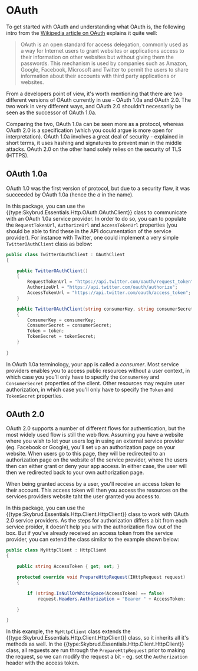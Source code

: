 # OAuth

To get started with OAuth and understanding what OAuth is, the following intro from the [Wikipedia article on OAuth](https://en.wikipedia.org/wiki/OAuth) explains it quite well:

> OAuth is an open standard for access delegation, commonly used as a way for Internet users to grant websites or applications access to their information on other websites but without giving them the passwords. This mechanism is used by companies such as Amazon, Google, Facebook, Microsoft and Twitter to permit the users to share information about their accounts with third party applications or websites.

From a developers point of view, it's worth mentioning that there are two different versions of OAuth currently in use - OAuth 1.0a and OAuth 2.0. The two work in very different ways, and OAuth 2.0 shouldn't necessarily be seen as the successor of OAuth 1.0a.

Comparing the two, OAuth 1.0a can be seen more as a protocol, whereas OAuth 2.0 is a specification (which you could argue is more open for interpretation). OAuth 1.0a involves a great deal of security - explained in short terms, it uses hashing and signatures to prevent man in the middle attacks. OAuth 2.0 on the other hand solely relies on the security of TLS (HTTPS).

## OAuth 1.0a

<div class="alert alert-info">
OAuth 1.0 was the first version of protocol, but due to a security flaw, it was succeeded by OAuth 1.0a (hence the <em>a</em> in the name).
</div>

In this package, you can use the {{type:Skybrud.Essentials.Http.OAuth.OAuthClient}} class to communicate with an OAuth 1.0a service provider. In order to do so, you can to populate the `RequestTokenUrl`, `AuthorizeUrl` and `AccessTokenUrl` properties (you should be able to find these in the API documentation of the service provider). For instance with Twitter, one could implement a very simple `TwitterOAuthClient` class as below:

```csharp
public class TwitterOAuthClient : OAuthClient
{

    public TwitterOAuthClient()
    {
        RequestTokenUrl = "https://api.twitter.com/oauth/request_token";
        AuthorizeUrl = "https://api.twitter.com/oauth/authorize";
        AccessTokenUrl = "https://api.twitter.com/oauth/access_token";
    }

    public TwitterOAuthClient(string consumerKey, string consumerSecret, string token, string tokenSecret) : this()
    {
        ConsumerKey = consumerKey;
        ConsumerSecret = consumerSecret;
        Token = token;
        TokenSecret = tokenSecret;
    }
    
}
```

In OAuth 1.0a terminology, your app is called a *consumer*. Most service providers enables you to access public resources without a user context, in which case you you'll only have to specify the `ConsumerKey` and `ConsumerSecret` properties of the client. Other resources may require user authorization, in which case you'll only have to specify the `Token` and `TokenSecret` properties. 

## OAuth 2.0

OAuth 2.0 supports a number of different flows for authentication, but the most widely used flow is still the web flow. Assuming you have a website where you wish to let your users log in using an external service provider (eg. Facebook or Google), you'll set up an authorization page on your website. When users go to this page, they will be redirected to an authorization page on the website of the service provider, where the users then can either grant or deny your app access. In either case, the user will then we redirected back to your own authorization page.

When being granted access by a user, you'll receive an access token to their account. This access token will then you access the resources on the services providers website taht the user granted you access to.



In this package, you can use the {{type:Skybrud.Essentials.Http.Client.HttpClient}} class to work with OAuth 2.0 service providers. As the steps for authorization differs a bit from each service proider, it doesn't help you with the authorization flow out of the box. But if you've already received an access token from the service provider, you can extend the class similar to the example shown below:

```csharp
public class MyHttpClient : HttpClient
{

    public string AccessToken { get; set; }

    protected override void PrepareHttpRequest(IHttpRequest request)
    {

        if (string.IsNullOrWhiteSpace(AccessToken) == false)
            request.Headers.Authorization = "Bearer " + AccessToken;

    }

}
```

In this example, the `MyHttpClient` class extends the {{type:Skybrud.Essentials.Http.Client.HttpClient}} class, so it inherits all it's methods as well. In the {{type:Skybrud.Essentials.Http.Client.HttpClient}} class, all requests are run through the `PrepareHttpRequest` prior to making the request, so we can modify the request a bit - eg. set the `Authorization` header with the access token.